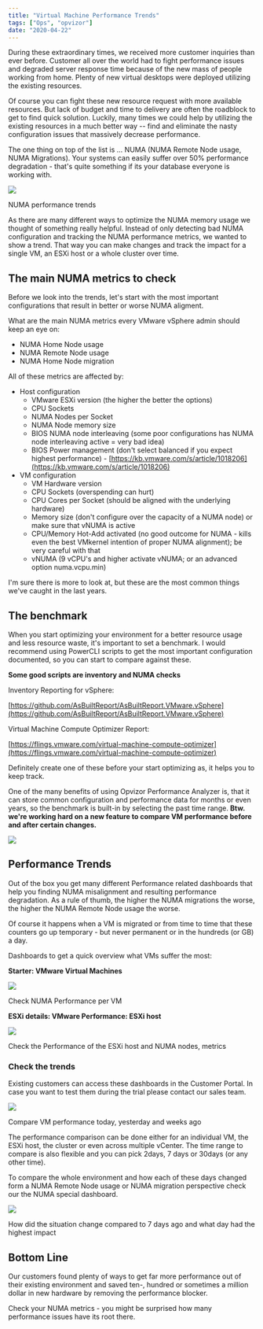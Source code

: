 ```yaml
---
title: "Virtual Machine Performance Trends"
tags: ["Ops", "opvizor"]
date: "2020-04-22"
---
```


During these extraordinary times, we received more customer inquiries than ever before. Customer all over the world had to fight performance issues and degraded server response time because of the new mass of people working from home. Plenty of new virtual desktops were deployed utilizing the existing resources.

Of course you can fight these new resource request with more available resources. But lack of budget and time to delivery are often the roadblock to get to find quick solution. Luckily, many times we could help by utilizing the existing resources in a much better way -- find and eliminate the nasty configuration issues that massively decrease performance.

The one thing on top of the list is ... NUMA (NUMA Remote Node usage, NUMA Migrations). Your systems can easily suffer over 50% performance degradation - that's quite something if its your database everyone is working with.

![](/images/blog/7days-1024x210.png)

NUMA performance trends

As there are many different ways to optimize the NUMA memory usage we thought of something really helpful. Instead of only detecting bad NUMA configuration and tracking the NUMA performance metrics, we wanted to show a trend. That way you can make changes and track the impact for a single VM, an ESXi host or a whole cluster over time.

## The main NUMA metrics to check

Before we look into the trends, let's start with the most important configurations that result in better or worse NUMA aligment.

What are the main NUMA metrics every VMware vSphere admin should keep an eye on:

- NUMA Home Node usage
- NUMA Remote Node usage
- NUMA Home Node migration

All of these metrics are affected by:

- Host configuration
    - VMware ESXi version (the higher the better the options)
    - CPU Sockets
    - NUMA Nodes per Socket
    - NUMA Node memory size
    - BIOS NUMA node interleaving (some poor configurations has NUMA node interleaving active = very bad idea)
    - BIOS Power management (don't select balanced if you expect highest performance) - [https://kb.vmware.com/s/article/1018206](https://kb.vmware.com/s/article/1018206)
- VM configuration
    - VM Hardware version
    - CPU Sockets (overspending can hurt)
    - CPU Cores per Socket (should be aligned with the underlying hardware)
    - Memory size (don't configure over the capacity of a NUMA node) or make sure that vNUMA is active
    - CPU/Memory Hot-Add activated (no good outcome for NUMA - kills even the best VMkernel intention of proper NUMA alignment); be very careful with that
    - vNUMA (9 vCPU's and higher activate vNUMA; or an advanced option numa.vcpu.min)

I'm sure there is more to look at, but these are the most common things we've caught in the last years.

## The benchmark

When you start optimizing your environment for a better resource usage and less resource waste, it's important to set a benchmark. I would recommend using PowerCLI scripts to get the most important configuration documented, so you can start to compare against these.

**Some good scripts are inventory and NUMA checks**

Inventory Reporting for vSphere:

[https://github.com/AsBuiltReport/AsBuiltReport.VMware.vSphere](https://github.com/AsBuiltReport/AsBuiltReport.VMware.vSphere)

Virtual Machine Compute Optimizer Report:

[https://flings.vmware.com/virtual-machine-compute-optimizer](https://flings.vmware.com/virtual-machine-compute-optimizer)

Definitely create one of these before your start optimizing as, it helps you to keep track.

One of the many benefits of using Opvizor Performance Analyzer is, that it can store common configuration and performance data for months or even years, so the benchmark is built-in by selecting the past time range. **Btw. we're working hard on a new feature to compare VM performance before and after certain changes.**

![](/images/blog/benchmark-1024x733.png)

## Performance Trends

Out of the box you get many different Performance related dashboards that help you finding NUMA misalignment and resulting performance degradation. As a rule of thumb, the higher the NUMA migrations the worse, the higher the NUMA Remote Node usage the worse.

Of course it happens when a VM is migrated or from time to time that these counters go up temporary - but never permanent or in the hundreds (or GB) a day.

Dashboards to get a quick overview what VMs suffer the most:

**Starter: VMware Virtual Machines**

![](/images/blog/starter-vm2-1024x471.png)

Check NUMA Performance per VM

**ESXi details: VMware Performance: ESXi host**

![](/images/blog/esx_new-1024x494.png)

Check the Performance of the ESXi host and NUMA nodes, metrics

### Check the trends

Existing customers can access these dashboards in the Customer Portal. In case you want to test them during the trial please contact our sales team.

![](/images/blog/trend_vm-1024x700.png)

Compare VM performance today, yesterday and weeks ago

The performance comparison can be done either for an individual VM, the ESXi host, the cluster or even across multiple vCenter. The time range to compare is also flexible and you can pick 2days, 7 days or 30days (or any other time).

To compare the whole environment and how each of these days changed form a NUMA Remote Node usage or NUMA migration perspective check our the NUMA special dashboard.

![](/images/blog/7days-1-1024x210.png)

How did the situation change compared to 7 days ago and what day had the highest impact

## Bottom Line

Our customers found plenty of ways to get far more performance out of their existing environment and saved ten-, hundred or sometimes a million dollar in new hardware by removing the performance blocker.

Check your NUMA metrics - you might be surprised how many performance issues have its root there.
